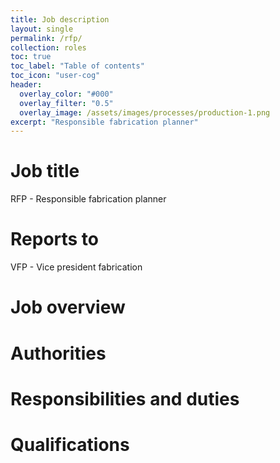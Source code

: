 ```yaml
---
title: Job description
layout: single
permalink: /rfp/
collection: roles
toc: true
toc_label: "Table of contents"
toc_icon: "user-cog"
header:
  overlay_color: "#000"
  overlay_filter: "0.5"
  overlay_image: /assets/images/processes/production-1.png
excerpt: "Responsible fabrication planner"
---
```

# Job title
RFP - Responsible fabrication planner

# Reports to
VFP - Vice president fabrication

# Job overview

# Authorities

# Responsibilities and duties

# Qualifications
